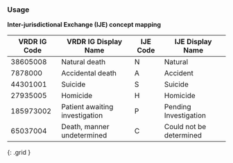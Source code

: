 ### Usage

**Inter-jurisdictional Exchange (IJE) concept mapping**

|VRDR IG Code | VRDR IG Display Name | IJE Code |IJE Display Name|
| -------- | -------- | -------- | --------|
|38605008|Natural death|N|Natural|
|7878000|Accidental death|A|Accident|
|44301001|Suicide|S|Suicide|
|27935005|Homicide|H|Homicide|
|185973002|Patient awaiting investigation|P|Pending Investigation|
|65037004|Death, manner undetermined|C|Could not be determined|
{: .grid }